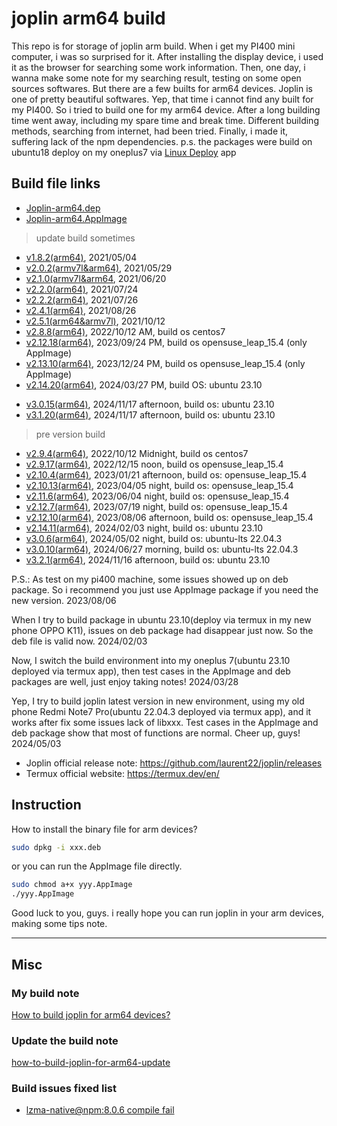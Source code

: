 # joplin arm64 build
This repo is for storage of joplin arm build.
When i get my PI400 mini computer, i was so surprised for it. After installing the display device, i used it as the browser for searching some work information.
Then, one day, i wanna make some note for my searching result, testing on some open sources softwares. But there are a few builts for arm64 devices.
Joplin is one of pretty beautiful softwares. Yep, that time i cannot find any built for my PI400. So i tried to build one for my arm64 device.
After a long building time went away, including my spare time and break time. Different building methods, searching from internet, had been tried. Finally, i made it, suffering lack of the npm dependencies. p.s. the packages were build on ubuntu18 deploy on my oneplus7 via [Linux Deploy](https://github.com/meefik/linuxdeploy) app
## Build file links
+ [Joplin-arm64.dep](https://cumteducn-my.sharepoint.com/:u:/g/personal/liguinan_cumt_edu_cn/ETOpehbT4mVImciGQwBHmuABS2ENoB-XxHEXFckfMiN8Lw?e=elWzxW)
+ [Joplin-arm64.AppImage](https://cumteducn-my.sharepoint.com/:u:/g/personal/liguinan_cumt_edu_cn/EfGOAO6y6KdLoDilM1upJRkBfAxjFR9lorGF5pB7iFLiCQ?e=Odtpxv)

> update build sometimes
+ [v1.8.2(arm64)](https://cumteducn-my.sharepoint.com/:f:/g/personal/liguinan_cumt_edu_cn/EnddWEWykR9Mhv4Yb2Q3Ch4BWNXSBOvw5vQzbBS8Gdl1_Q?e=2ds6N), 2021/05/04
+ [v2.0.2(armv7l&arm64)](https://cumteducn-my.sharepoint.com/:f:/g/personal/liguinan_cumt_edu_cn/EhdQEzHjFcZLnUdzayr1p08BM1eF2kR-syYCbNsrg0SwVQ?e=j8ZyLY), 2021/05/29
+ [v2.1.0(armv7l&arm64](https://cumteducn-my.sharepoint.com/:f:/g/personal/liguinan_cumt_edu_cn/EhmwU5IWJZNGsu6anI01O-MBfOrzuvvtk_0If2f3QWr04Q?e=iUb4pJ), 2021/06/20
+ [v2.2.0(arm64)](https://cumteducn-my.sharepoint.com/:f:/g/personal/liguinan_cumt_edu_cn/EmoaUeqbDYpFhtEHvjzan0sBBtZNiZ0FV0cLZDb-2_5U1g?e=nxrhQV), 2021/07/24
+ [v2.2.2(arm64)](https://cumteducn-my.sharepoint.com/:f:/g/personal/liguinan_cumt_edu_cn/Eq2DjihbU75OlPVpJZPr-RQBl9y515MRJ_tZ31p-Ng4ETA), 2021/07/26
+ [v2.4.1(arm64)](https://cumteducn-my.sharepoint.com/:f:/g/personal/liguinan_cumt_edu_cn/EoAJ_B3EVs1Bs1B1crEX_IIBLChq43zZ8eLDbydc2bMx8g?e=LUhRoe), 2021/08/26
+ [v2.5.1(arm64&armv7l)](https://cumteducn-my.sharepoint.com/:f:/g/personal/liguinan_cumt_edu_cn/EtVGRYHRbEVOj91m2DACbssBnBTBLZKKJkVg2uWkRwBsOA?e=6AwV1a), 2021/10/12
+ [v2.8.8(arm64)](https://cumteducn-my.sharepoint.com/:f:/g/personal/liguinan_cumt_edu_cn/EjslzODy9sdIq8e3qfEKqWsBzk-00IL5GhJs-R7v3XUS4g?e=41QLFe), 2022/10/12 AM, build os centos7
+ [v2.12.18(arm64)](https://cumteducn-my.sharepoint.com/:f:/g/personal/liguinan_cumt_edu_cn/Es6mabKT2mVOviMRPlhiW20BbAb-bCd3JkcdAzcLfeqWBQ?e=JjQAnX), 2023/09/24 PM, build os opensuse_leap_15.4 (only AppImage)
+ [v2.13.10(arm64)](https://cumteducn-my.sharepoint.com/:f:/g/personal/liguinan_cumt_edu_cn/EvjXWwfB0ZdGvu0teeo-LVgBZm9nGlk2mEJkGSAeMc6Mew?e=Jp7we0), 2023/12/24 PM, build os opensuse_leap_15.4 (only AppImage)
+ [v2.14.20(arm64)](https://cumteducn-my.sharepoint.com/:f:/g/personal/liguinan_cumt_edu_cn/Egow_wRY0gFFgzrqrkgrJ8IBkATfwoFMtcZzhf_GKA_5jw?e=yrcP32), 2024/03/27 PM, build OS: ubuntu 23.10 
- [v3.0.15(arm64)](https://cumteducn-my.sharepoint.com/:f:/g/personal/liguinan_cumt_edu_cn/EtbJo-yXMOdDvfHSASwhdUwB0wTY2DGjXYHOO8lufPJs7g?e=6qwyam), 2024/11/17 afternoon, build os: ubuntu 23.10
- [v3.1.20(arm64)](https://cumteducn-my.sharepoint.com/:f:/g/personal/liguinan_cumt_edu_cn/EmFJSJhwmBdNoJOceOeWpkgBBhe-OC4wTuyc7o-FGNGwpA?e=acbQB4), 2024/11/17 afternoon, build os: ubuntu 23.10



> pre version build
- [v2.9.4(arm64)](https://cumteducn-my.sharepoint.com/:f:/g/personal/liguinan_cumt_edu_cn/Eh2wl_YcKElKu0VSwbTwvvsBvecdGwELqOnbuoKSB19MWw?e=ebrf9d), 2022/10/12 Midnight, build os centos7
- [v2.9.17(arm64)](https://cumteducn-my.sharepoint.com/:f:/g/personal/liguinan_cumt_edu_cn/EleNrHEty_JEplr0SewMRkYBrzYrDJ6zuA3IsqgKGJIeCw?e=WSK6pW), 2022/12/15 noon, build os opensuse_leap_15.4
- [v2.10.4(arm64)](https://cumteducn-my.sharepoint.com/:f:/g/personal/liguinan_cumt_edu_cn/EnKmV6rGmhNKgR4nh8wWqbMBHtwZQnb5bxZvlJl6fm8XLw?e=a6XwJJ), 2023/01/21 afternoon, build os: opensuse_leap_15.4
- [v2.10.13(arm64)](https://cumteducn-my.sharepoint.com/:f:/g/personal/liguinan_cumt_edu_cn/EnoSLtcRkuhJmCO7Ko24pl8B8SseWCExvgOfr8ppuSOeKQ?e=61G8kP), 2023/04/05 night, build os: opensuse_leap_15.4
- [v2.11.6(arm64)](https://cumteducn-my.sharepoint.com/:f:/g/personal/liguinan_cumt_edu_cn/Eim5oiUdjLlArfmDn9fhlc4BS8cSnylxFMlcPXu3iIzEUA?e=jnHu6N), 2023/06/04 night, build os: opensuse_leap_15.4
- [v2.12.7(arm64)](https://cumteducn-my.sharepoint.com/:f:/g/personal/liguinan_cumt_edu_cn/Evhah1VPCgJPvKb5xDVE8NABggVmDFTm4f55T0mL9xNRKA?e=XV8mBu), 2023/07/19 night, build os: opensuse_leap_15.4
- [v2.12.10(arm64)](https://cumteducn-my.sharepoint.com/:f:/g/personal/liguinan_cumt_edu_cn/EpPFhAZNZnNGkWSlO-MIc3kBBLmf2sz0vWrLNjiRBiQTmg?e=Jd2OfH), 2023/08/06 afternoon, build os: opensuse_leap_15.4
- [v2.14.11(arm64)](https://cumteducn-my.sharepoint.com/:f:/g/personal/liguinan_cumt_edu_cn/EhseWci_gBRIpMKwpmJQRSMBkqWehFQx8PCjpp2l4afm8w?e=mRSQFc), 2024/02/03 night, build os: ubuntu 23.10
- [v3.0.6(arm64)](https://cumteducn-my.sharepoint.com/:f:/g/personal/liguinan_cumt_edu_cn/EksE9kpwyPlOl55vBfUXa2oBnphLKbv-JiS8uSyoE1nZdg?e=d1eT7h), 2024/05/02 night, build os: ubuntu-lts 22.04.3
- [v3.0.10(arm64)](https://cumteducn-my.sharepoint.com/:f:/g/personal/liguinan_cumt_edu_cn/EuhMqhgUw4JCrXl1Ac1_zYcBjnUWottKIGvoYcAktvaTfA?e=VqChFd), 2024/06/27 morning, build os: ubuntu-lts 22.04.3 
- [v3.2.1(arm64)](https://cumteducn-my.sharepoint.com/:f:/g/personal/liguinan_cumt_edu_cn/EveylK8AozhFsOXVLalNcrsByK6jCMvExxI0Hgfe13eGSg?e=u12DLU), 2024/11/16 afternoon, build os: ubuntu 23.10




P.S.: As test on my pi400 machine, some issues showed up on deb package. So i recommend you just use AppImage package if you need the new version. 2023/08/06


When I try to build package in ubuntu 23.10(deploy via termux in my new phone OPPO K11), issues on deb package had disappear just now. So the deb file is valid now. 2024/02/03

Now, I switch the build environment into my oneplus 7(ubuntu 23.10 deployed via termux app), then test cases in the AppImage and deb packages are well, just enjoy taking notes! 2024/03/28

Yep, I try to build joplin latest version in new environment, using my old phone Redmi Note7 Pro(ubuntu 22.04.3 deployed via termux app), and it works after fix some issues lack of libxxx. Test cases in the AppImage and deb package show that most of functions are normal. Cheer up, guys! 2024/05/03


- Joplin official release note: https://github.com/laurent22/joplin/releases
- Termux official website: https://termux.dev/en/



## Instruction
How to install the binary file for arm devices?
```sh
sudo dpkg -i xxx.deb

```
or you can run the AppImage file directly.
```sh
sudo chmod a+x yyy.AppImage
./yyy.AppImage

```
Good luck to you, guys. i really hope you can run joplin in your arm devices, making some tips note.



* * *
## Misc

### My build note

[How to build joplin for arm64 devices?](https://github.com/leaguecn/joplin-arm64-build/blob/main/how-to-build-joplin-for-arm64-devices.md)

### Update the build note

[how-to-build-joplin-for-arm64-update](https://github.com/leaguecn/joplin-arm64-build/blob/main/how-to-build-joplin-for-arm64-update.md)


### Build issues fixed list

+ [lzma-native@npm:8.0.6 compile fail](https://github.com/laurent22/joplin/issues/7270)
